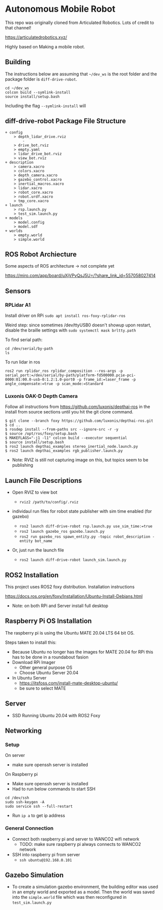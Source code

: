 # Autonomous Mobile Robot
This repo was originally cloned from Articulated Robotics. Lots of credit to that channel!


https://articulatedrobotics.xyz/

Highly based on Making a mobile robot.

## Building
The instructions below are assuming that `~/dev_ws` is the root folder and the package folder is `diff-drive-robot`.
```
cd ~/dev_ws
colcon build --symlink-install
source install/setup.bash
```
Including the flag `--symlink-install` will

## diff-drive-robot Package File Structure
```
+ config
    > depth_lidar_drive.rviz
        - 
    > drive_bot.rviz
    > empty.yaml
    > lidar_drive_bot.rviz
    > view_bot.rviz
+ description
    > camera.xacro
    > colors.xacro
    > depth_camera.xacro
    > gazebo_control.xacro
    > inertial_macros.xacro
    > lidar.xacro
    > robot_core.xacro
    > robot.urdf.xacro
    > tmp_core.xacro
+ launch
    > rsp.launch.py
    > test_sim.launch.py
+ models
    > model.config
    > model.sdf
+ worlds
    > empty.world
    > simple.world
```
## ROS Robot Archiecture
Some aspects of ROS architecture -> not complete yet

https://miro.com/app/board/uXjVPvQsJ5U=/?share_link_id=557058027414


## Sensors
### RPLidar A1
Install driver on RPi
`sudo apt install ros-foxy-rplidar-ros`

Weird step: since sometimes /dev/ttyUSB0 doesn't showup upon restart, disable the braille settings with
`sudo systemctl mask brltty.path`

To find serial path:
```
cd /dev/serial/by-path
ls
```

To run lidar in ros
```
ros2 run rplidar_ros rplidar_composition --ros-args -p serial_port:=/dev/serial/by-path/platform-fd500000.pcie-pci-0000:01:00.0-usb-0:1.2:1.0-port0 -p frame_id:=laser_frame -p angle_compensate:=true -p scan_mode:=Standard
```

### Luxonis OAK-D Depth Camera
Follow all instructions from https://github.com/luxonis/depthai-ros in the install from source sections until you hit the git clone command.

```
$ git clone --branch foxy https://github.com/luxonis/depthai-ros.git
$ cd ..
$ rosdep install --from-paths src --ignore-src -r -y
$ source /opt/ros/foxy/setup.bash
$ MAKEFLAGS="-j1 -l1" colcon build --executor sequential
$ source install/setup.bash
$ ros2 launch depthai_examples stereo_inertial_node.launch.py
$ ros2 launch depthai_examples rgb_publisher.launch.py
```

* Note: RVIZ is still not capturing image on this, but topics seem to be publishing

## Launch File Descriptions

* Open RVIZ to view bot
    * `rviz2 /path/to/config/.rviz`

* individaul run files for robot state publisher with sim time enabled (for gazebo)
    * `ros2 launch diff-drive-robot rsp.launch.py use_sim_time:=true`
    * `ros2 launch gazebo_ros gazebo.launch.py`
    * `ros2 run gazebo_ros spawn_entity.py -topic robot_description -entity bot_name`
* Or, just run the launch file
    * `ros2 launch diff-drive-robot launch_sim.launch.py`

## ROS2 Installation
This project uses ROS2 foxy distribution. Installation instructions

https://docs.ros.org/en/foxy/Installation/Ubuntu-Install-Debians.html

* Note: on both RPi and Server install full desktop

## Raspberry Pi OS Installation
The raspberry pi is using the Ubuntu MATE 20.04 LTS 64 bit OS. 

Steps taken to install this:
- Because Ubuntu no longer has the images for MATE 20.04 for RPi this has to be done in a roundabout fasion
- Download RPi Imager
    - Other general purpose OS
    - Choose Ubuntu Server 20.04
- In Ubuntu Server
    - https://itsfoss.com/install-mate-desktop-ubuntu/
    - be sure to select MATE


## Server
- SSD Running Ubuntu 20.04 with ROS2 Foxy

## Networking
### Setup
On server
* make sure openssh server is installed

On Raspberry pi
* Make sure openssh server is installed
* Had to run below commands to start SSH
```
cd /dev/ssh
sudo ssh-keygen -A
sudo service ssh --full-restart
```
* Run `ip a` to get ip address

### General Connection
* Connect both raspberry pi and server to WANCO2 wifi network
    * TODO: make sure raspberry pi always connects to WANCO2 network
* SSH into raspberry pi from server
    * `ssh ubuntu@192.168.0.101`

## Gazebo Simulation
* To create a simulation gazebo environment, the building editor was used in an empty world and exported as a model. Then the world was saved into the `simple.world` file which was then reconfigured in `test_sim.launch.py`


